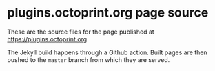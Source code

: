 # plugins.octoprint.org page source

These are the source files for the page published at https://plugins.octoprint.org.

The Jekyll build happens through a Github action. Built pages are then pushed to the `master`
branch from which they are served.

